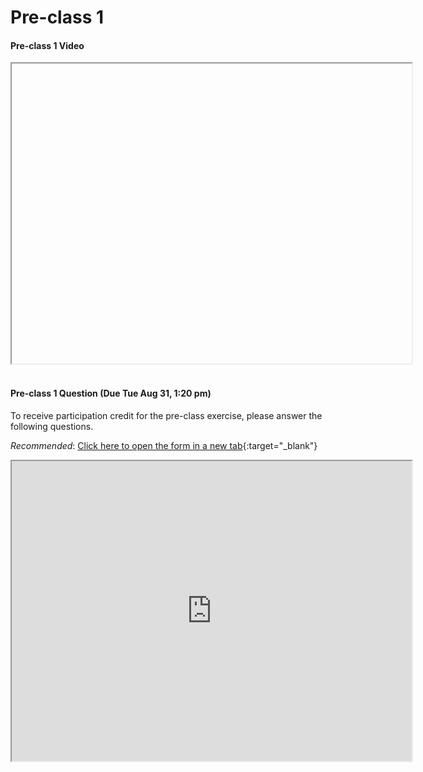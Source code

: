 # Pre-class 1

#### Pre-class 1 Video

<iframe src="" width="640" height="480" allowfullscreen>
</iframe>

<br>
<br>

#### Pre-class 1 Question (Due Tue Aug 31, 1:20 pm)

To receive participation credit for the pre-class exercise, please answer the following questions.

*Recommended*: [Click here to open the form in a new tab](https://forms.gle/XzjgekSVWpCHVnvE6){:target="_blank"}
<iframe src="https://docs.google.com/forms/d/e/1FAIpQLScAKjdsWDmbdubNXoFtn3xvX8IaHSdqRWMzKB8HxcwnbFYDqg/viewform?embedded=true" width="640" height="480" frameborder="20" marginheight="0" marginwidth="0">Loading…
</iframe>

<br>



